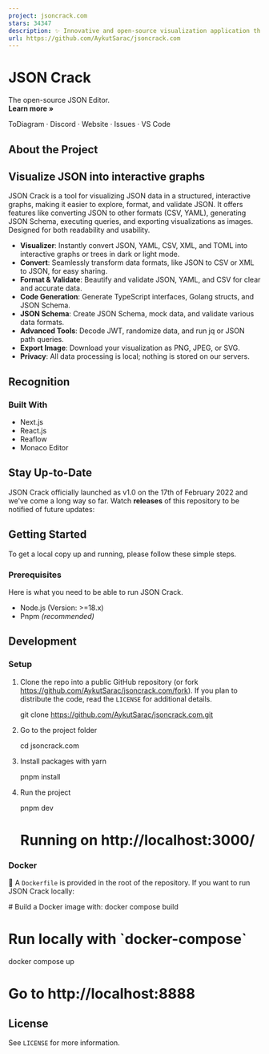 ```yaml
---
project: jsoncrack.com
stars: 34347
description: ✨ Innovative and open-source visualization application that transforms various data formats, such as JSON, YAML, XML, CSV and more, into interactive graphs.
url: https://github.com/AykutSarac/jsoncrack.com
---
```


JSON Crack
==========

The open-source JSON Editor.  
**Learn more »**  
  
ToDiagram · Discord · Website · Issues · VS Code

About the Project
-----------------

Visualize JSON into interactive graphs
--------------------------------------

JSON Crack is a tool for visualizing JSON data in a structured, interactive graphs, making it easier to explore, format, and validate JSON. It offers features like converting JSON to other formats (CSV, YAML), generating JSON Schema, executing queries, and exporting visualizations as images. Designed for both readability and usability.

-   **Visualizer**: Instantly convert JSON, YAML, CSV, XML, and TOML into interactive graphs or trees in dark or light mode.
-   **Convert**: Seamlessly transform data formats, like JSON to CSV or XML to JSON, for easy sharing.
-   **Format & Validate**: Beautify and validate JSON, YAML, and CSV for clear and accurate data.
-   **Code Generation**: Generate TypeScript interfaces, Golang structs, and JSON Schema.
-   **JSON Schema**: Create JSON Schema, mock data, and validate various data formats.
-   **Advanced Tools**: Decode JWT, randomize data, and run jq or JSON path queries.
-   **Export Image**: Download your visualization as PNG, JPEG, or SVG.
-   **Privacy**: All data processing is local; nothing is stored on our servers.

Recognition
-----------

### Built With

-   Next.js
-   React.js
-   Reaflow
-   Monaco Editor

Stay Up-to-Date
---------------

JSON Crack officially launched as v1.0 on the 17th of February 2022 and we've come a long way so far. Watch **releases** of this repository to be notified of future updates:

Getting Started
---------------

To get a local copy up and running, please follow these simple steps.

### Prerequisites

Here is what you need to be able to run JSON Crack.

-   Node.js (Version: >=18.x)
-   Pnpm _(recommended)_

Development
-----------

### Setup

1.  Clone the repo into a public GitHub repository (or fork https://github.com/AykutSarac/jsoncrack.com/fork). If you plan to distribute the code, read the `LICENSE` for additional details.
    
    git clone https://github.com/AykutSarac/jsoncrack.com.git
    
2.  Go to the project folder
    
    cd jsoncrack.com
    
3.  Install packages with yarn
    
    pnpm install
    
4.  Run the project
    
    pnpm dev
    
    # Running on http://localhost:3000/
    

### Docker

🐳 A `Dockerfile` is provided in the root of the repository. If you want to run JSON Crack locally:

\# Build a Docker image with:
docker compose build

# Run locally with \`docker-compose\`
docker compose up

# Go to http://localhost:8888

License
-------

See `LICENSE` for more information.
